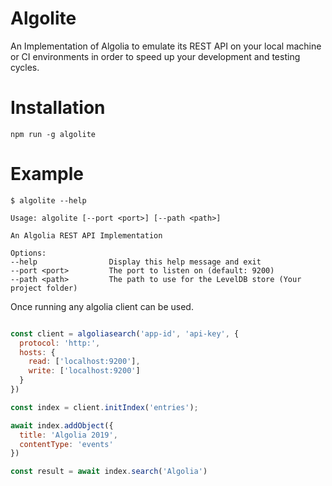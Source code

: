 # Algolite
An Implementation of Algolia to emulate its REST API on your local machine or CI environments in order to speed up your development and testing cycles.

# Installation

```
npm run -g algolite
```

# Example

```
$ algolite --help

Usage: algolite [--port <port>] [--path <path>]

An Algolia REST API Implementation

Options:
--help                Display this help message and exit
--port <port>         The port to listen on (default: 9200)
--path <path>         The path to use for the LevelDB store (Your project folder)
```

Once running any algolia client can be used.

```javascript

const client = algoliasearch('app-id', 'api-key', {
  protocol: 'http:',
  hosts: {
    read: ['localhost:9200'],
    write: ['localhost:9200']
  }
})

const index = client.initIndex('entries');

await index.addObject({ 
  title: 'Algolia 2019',
  contentType: 'events' 
})

const result = await index.search('Algolia')
```